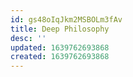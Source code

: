 ```yaml
---
id: gs48oIqJkm2MSBOLm3fAv
title: Deep Philosophy
desc: ''
updated: 1639762693868
created: 1639762693868
---
```


